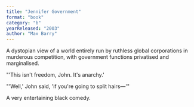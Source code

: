 ```yaml
---
title: "Jennifer Government"
format: "book"
category: "b"
yearReleased: "2003"
author: "Max Barry"
---
```

A dystopian view of a  world entirely run by ruthless global corporations in murderous competition,  with government functions privatised and marginalised.

"'This  isn't freedom, John. It's anarchy.'

"'Well,'  John said, 'if you're going to split hairs—'"

A very entertaining black  comedy.
 
